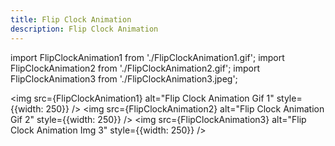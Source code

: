 ```yaml
---
title: Flip Clock Animation
description: Flip Clock Animation
---
```


import FlipClockAnimation1 from './FlipClockAnimation1.gif';
import FlipClockAnimation2 from './FlipClockAnimation2.gif';
import FlipClockAnimation3 from './FlipClockAnimation3.jpeg';

<img src={FlipClockAnimation1} alt="Flip Clock Animation Gif 1" style={{width: 250}} />
<img src={FlipClockAnimation2} alt="Flip Clock Animation Gif 2" style={{width: 250}} />
<img src={FlipClockAnimation3} alt="Flip Clock Animation Img 3" style={{width: 250}} />

<LinkCard title="See on Github" href="https://github.com/Szymon-Michalak/iOS-Components/tree/main/UI/iOSWelcomeScreen" />

